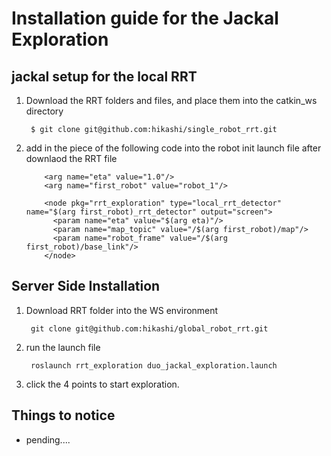 # Installation guide for the Jackal Exploration

## jackal setup for the local RRT
1. Download the RRT folders and files, and place them into the catkin_ws directory

        $ git clone git@github.com:hikashi/single_robot_rrt.git

2. add in the piece of the following code into the robot init launch file after downlaod the RRT file
        
           <arg name="eta" value="1.0"/>
           <arg name="first_robot" value="robot_1"/>
           
           <node pkg="rrt_exploration" type="local_rrt_detector" name="$(arg first_robot)_rrt_detector" output="screen">
             <param name="eta" value="$(arg eta)"/>
             <param name="map_topic" value="/$(arg first_robot)/map"/>
             <param name="robot_frame" value="/$(arg first_robot)/base_link"/>
           </node>
           
## Server Side Installation
1. Download RRT folder into the WS environment

        git clone git@github.com:hikashi/global_robot_rrt.git

2. run the launch file
        
        roslaunch rrt_exploration duo_jackal_exploration.launch 

3. click the 4 points to start exploration.


## Things to notice
- pending....
